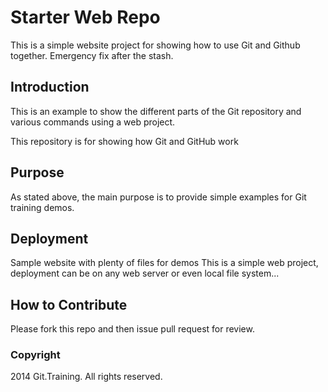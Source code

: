 # Starter Web Repo

This is a simple website project for
showing how to use Git and Github together.
Emergency fix after the stash.

## Introduction

This is an example to show the different parts of the Git
repository and various commands
using a web project.

This repository is for showing how Git and GitHub work

## Purpose

As stated above, the main purpose is to provide simple
examples for Git training 
demos.
## Deployment

Sample website with plenty of files for demos
This is a simple web project, deployment
can be on any web server or even local
file system...

## How to Contribute

Please fork this repo and then issue pull request for review.
### Copyright

2014 Git.Training. All rights reserved.
